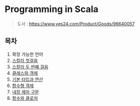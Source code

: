 # Programming in Scala

> 도서 : https://www.yes24.com/Product/Goods/96640057

## 목차

1. 확장 가능한 언어
2. [스칼라 첫걸음]()
3. [스칼라 두 번째 걸음]()
4. [클래스와 객체]()
5. [기본 타입과 연산]()
6. [함수형 객체]()
7. [내장 제어 구문]()
8. [함수와 클로저]()

